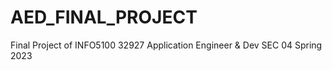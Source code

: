 # AED_FINAL_PROJECT
Final Project of INFO5100 32927 Application Engineer &amp; Dev SEC 04 Spring 2023

